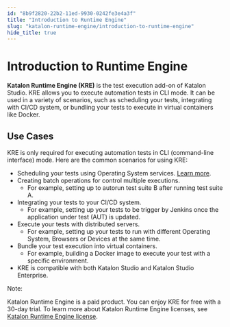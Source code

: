 ```yaml
---
id: "8b9f2820-22b2-11ed-9930-0242fe3e4a3f"
title: "Introduction to Runtime Engine"
slug: "katalon-runtime-engine/introduction-to-runtime-engine"
hide_title: true
---
```


# <a id="id" class="anchor_top_offset"/><a id="ariaid-title1" class="anchor_top_offset"/>Introduction to Runtime Engine

<p xmlns="http://www.w3.org/1999/xhtml" className="p"><strong className="ph b">Katalon Runtime Engine (KRE)</strong> is the test   execution add-on of Katalon Studio. KRE allows you to execute   automation tests in CLI mode. It can be used in a variety of   scenarios, such as scheduling your tests, integrating with CI/CD   system, or bundling your tests to execute in virtual containers   like Docker.</p> 

## <a id="id_1" class="anchor_top_offset"/>Use Cases

<p xmlns="http://www.w3.org/1999/xhtml" className="p">KRE is only required for executing automation tests in CLI   (command-line interface) mode. Here are the common scenarios for   using KRE:</p> 
<ul xmlns="http://www.w3.org/1999/xhtml" className="ul"><li className="li">Scheduling your tests using Operating System services. <a className="xref" href="/docs/legacy/katalon-testops/test-planning/schedules/schedule-test-runs#id_1">Learn       more</a>.</li><li className="li">Creating batch operations for control multiple executions.      <ul className="ul"><li className="li">For example, setting up to autorun test suite B after running         test suite A.</li></ul>   </li><li className="li">Integrating your tests to your CI/CD system.      <ul className="ul"><li className="li">For example, setting up your tests to be trigger by Jenkins         once the application under test (AUT) is updated.</li></ul>   </li><li className="li">Execute your tests with distributed servers.      <ul className="ul"><li className="li">For example, setting up your tests to run with different         Operating System, Browsers or Devices at the same time.</li></ul>   </li><li className="li">Bundle your test execution into virtual containers.      <ul className="ul"><li className="li">For example, building a Docker image to execute your test with         a specific environment.</li></ul>   </li><li className="li">KRE is compatible with both Katalon Studio and Katalon Studio     Enterprise.</li></ul> 
<div xmlns="http://www.w3.org/1999/xhtml" className="note note note_note"><span className="note__title">Note:</span> 
  <p className="p">Katalon Runtime Engine is a paid product. You can enjoy KRE for
    free with a 30-day trial. To learn more about Katalon Runtime
    Engine licenses, see <a className="xref" href="/docs/legacy/products-and-licenses/katalon-studio-enterprise-and-runtime-engine-licenses/license-overview">Katalon
      Runtime Engine license</a>.</p>
</div>
